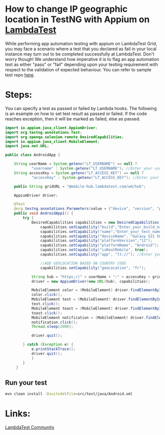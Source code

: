 # How to change IP geographic location in TestNG with Appium on [LambdaTest](https://www.lambdatest.com/?utm_source=github&utm_medium=repo&utm_campaign=appium-testNG-geoLocation)

While performing app automation testing with appium on LambdaTest Grid, you may face a scenario where a test that you declared as fail in your local instance may turn out to be completed successfully at LambdaTest. Don't worry though! We understand how imperative it is to flag an app automation test as either "pass" or "fail" depending upon your testing requirement with respect to the validation of expected behaviour. You can refer to sample test repo [here](https://github.com/LambdaTest/LT-appium-java-testng).

# Steps:

You can specify a test as passed or failed by Lambda hooks. The following is an example on how to set test result as passed or failed. If the code reaches exception, then it will be marked as failed, else as passed.

```java
import io.appium.java_client.AppiumDriver;
import org.testng.annotations.Test;
import org.openqa.selenium.remote.DesiredCapabilities;
import io.appium.java_client.MobileElement;
import java.net.URL;

public class AndroidApp {

    String userName = System.getenv("LT_USERNAME") == null ?
            "username" : System.getenv("LT_USERNAME"); //Enter your username here
    String accessKey = System.getenv("LT_ACCESS_KEY") == null ?
            "accessKey" : System.getenv("LT_ACCESS_KEY"); //Enter your accessKey here

    public String gridURL = "@mobile-hub.lambdatest.com/wd/hub";

    AppiumDriver driver;

    @Test
    @org.testng.annotations.Parameters(value = {"device", "version", "platform"})
    public void AndroidApp1() {
        try {
            DesiredCapabilities capabilities = new DesiredCapabilities();
                capabilities.setCapability("build","Enter_your_build_name"); //Enter your build name here
                capabilities.setCapability("name","Enter_your_test_name"); //Enter your test name here
                capabilities.setCapability("deviceName", "Galaxy S21 5G");
                capabilities.setCapability("platformVersion","12");
                capabilities.setCapability("platformName", "Android");
                capabilities.setCapability("isRealMobile", true);
                capabilities.setCapability("app", "lt://"); //Enter your app url here

                //ADD GEOLOCATION BASED ON COUNTRY CODE
                capabilities.setCapability("geoLocation", "fr");

            String hub = "https://" + userName + ":" + accessKey + gridURL;
            driver = new AppiumDriver(new URL(hub), capabilities);

            MobileElement color = (MobileElement) driver.findElementById("com.lambdatest.proverbial:id/color");
            color.click();
            MobileElement text = (MobileElement) driver.findElementById("com.lambdatest.proverbial:id/Text");
            text.click();
            MobileElement toast = (MobileElement) driver.findElementById("com.lambdatest.proverbial:id/toast");
            toast.click();
            MobileElement notification = (MobileElement) driver.findElementById("com.lambdatest.proverbial:id/notification");
            notification.click();
            Thread.sleep(2000);

            driver.quit();

        } catch (Exception e) {
            e.printStackTrace();
            driver.quit();
            }
        }
     }
```
## Run your test

```bash
mvn clean install -DsuiteXmlFile=src/test/java/Android.xml
```
# Links:

[LambdaTest Community](http://community.lambdatest.com/)